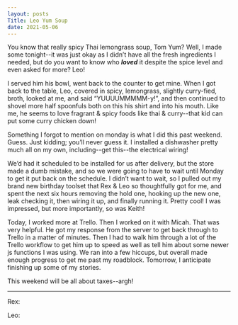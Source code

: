 ```yaml
---
layout: posts
Title: Leo Yum Soup
date: 2021-05-06
---
```


You know that really spicy Thai lemongrass soup, Tom Yum?  Well, I made some tonight--it was just okay as I didn’t have all the fresh ingredients I needed, but do you want to know who ***loved*** it despite the spice level and even asked for more?  Leo!

I served him his bowl, went back to the counter to get mine.  When I got back to the table, Leo, covered in spicy, lemongrass, slightly curry-fied, broth, looked at me, and said “YUUUUMMMMM-y!”, and then continued to shovel more half spoonfuls both on this his shirt and into his mouth.  Like me, he seems to love fragrant & spicy foods like thai & curry--that kid can put some curry chicken down!

Something I forgot to mention on monday is what I did this past weekend.  Guess.  Just kidding; you’ll never guess it.  I installed a dishwasher pretty much all on my own, including--get this--the electrical wiring!

We’d had it scheduled to be installed for us after delivery, but the store made a dumb mistake, and so we were going to have to wait until Monday to get it put back on the schedule.  I didn’t want to wait, so I pulled out my brand new birthday toolset that Rex & Leo so thoughtfully got for me, and spent the next six hours removing the hold one, hooking up the new one, leak checking it, then wiring it up, and finally running it.  Pretty cool!  I was impressed, but more importantly, so was Keith!

Today, I worked more at Trello.  Then I worked on it with Micah.  That was very helpful.  He got my response from the server to get back through to Trello in a matter of minutes.  Then I had to walk him through a lot of the Trello workflow to get him up to speed as well as tell him about some newer js functions I was using.  We ran into a few hiccups, but overall made enough progress to get me past my roadblock.  Tomorrow, I anticipate finishing up some of my stories.

This weekend will be all about taxes--argh!

***

Rex:

Leo:  


